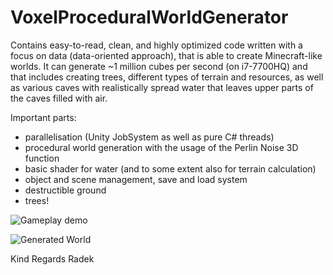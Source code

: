 # VoxelProceduralWorldGenerator
Contains easy-to-read, clean, and highly optimized code written with a focus on data (data-oriented approach), that is able to create Minecraft-like worlds.
It can generate ~1 million cubes per second (on i7-7700HQ) and that includes creating trees, different types of terrain and resources, as well as various caves with realistically spread water that leaves upper parts of the caves filled with air.

Important parts:
- parallelisation (Unity JobSystem as well as pure C# threads)
- procedural world generation with the usage of the Perlin Noise 3D function
- basic shader for water (and to some extent also for terrain calculation)
- object and scene management, save and load system
- destructible ground
- trees!

![Gameplay demo](demo/demo.gif)

![Generated World](https://i.imgur.com/R1HfNmB.jpg)

Kind Regards
Radek
